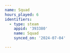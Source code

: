 ```yaml
---
name: Squad
hours_played: 6
identifiers:
  - type: steam
    appid: '393380'
    name: Squad
    synced_on: '2024-07-04'

---
```

